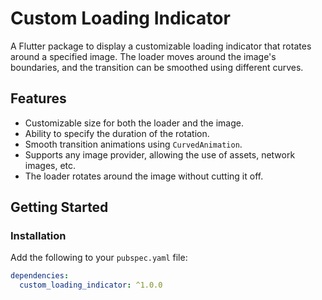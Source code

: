 # Custom Loading Indicator

A Flutter package to display a customizable loading indicator that rotates around a specified image. The loader moves around the image's boundaries, and the transition can be smoothed using different curves.

## Features

- Customizable size for both the loader and the image.
- Ability to specify the duration of the rotation.
- Smooth transition animations using `CurvedAnimation`.
- Supports any image provider, allowing the use of assets, network images, etc.
- The loader rotates around the image without cutting it off.

## Getting Started

### Installation

Add the following to your `pubspec.yaml` file:

```yaml
dependencies:
  custom_loading_indicator: ^1.0.0
